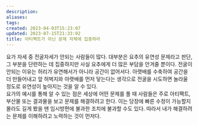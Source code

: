 ```yaml
---
description:
aliases: 
tags: 
created: 2023-04-03T15:23:07
updated: 2023-07-15T21:33:02
title: 아티팩트가 아닌 문제 자체에 집중하라
---
```

요가 자세 중 전굴자세가 안되는 사람들이 많다. 대부분은 요추의 유연성 문제라고 판단, 그 부분을 단련하는 데 집중하지만 사실 요추에게 더 많은 부담을 안겨줄 뿐이다. 전굴이 안되는 이유는 허리가 유연해서가 아니라 공간이 없어서다. 아랫배를 수축하여 공간을 더 만들어내고 앞 허벅지와 아랫배를 먼저 닿는다는 생각으로 전굴을 시도하면 놀라울 정도로 유연성이 높아지는 것을 알 수 있다.  
요가의 예시를 통해 알 수 있는 점은 세상에 어떤 문제를 풀 때 사람들은 주로 아티팩트, 부산물 또는 결과물을 보고 문제를 해결하려고 한다. 이는 당장에 빠른 수정이 가능할지 몰라도 길게 봤을 땐 임시방편에 불과한 조치에 불과할 수도 있다. 따라서 내가 해결하려는 문제를 이해하려고 노력하는 것이 먼저다.
